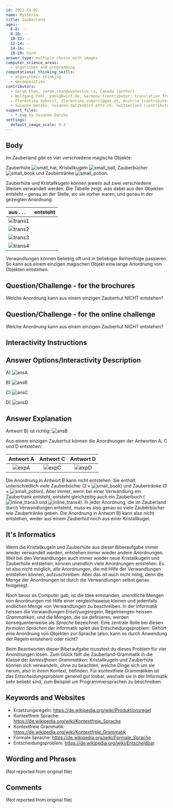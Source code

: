 ```yaml
---
id: 2022-CA-02
name: Mysteria
title: Zauberland
ages:
  6-8: --
  8-10: --
  10-12: --
  12-14: --
  14-16: --
  16-19: hard
answer_type: multiple choice with images
computer_science_areas:
  - algorithms and programming
computational_thinking_skills:
  - algorithmic thinking
  - decomposition
contributors:
  - Sarah Chan, sarah.chan@uwaterloo.ca, Canada (author)
  - Wolfgang Pohl, pohl@bwinf.de, Germany (contributor, translation from English into German)
  - Florentina Voboril, florentina.voboril@gmx.at, Austria (contributor)
  - Susanne Datzko, susanne.datzko@inf.ethz.ch, Switzerland (contributor, graphics)
support_files:
  - *.svg by Susanne Datzko
settings:
  default_image_scale: 0.3
---
```


[small_hat]: graphics/2022-CA-02-taskbody_hat.svg "Hut klein (15px)"
[small_ball]: graphics/2022-CA-02-taskbody_cristalball.svg "Kugel klein (15px)"
[small_book]: graphics/2022-CA-02-taskbody_book.svg "Buch klein (20px)"
[small_potion]: graphics/2022-CA-02-taskbody_potion.svg "Trank klein (9px)"
[inline_trans3]: graphics/2022-CA-02-transformation3.svg "Verwandlung 3 (80px)"
[inline_trans4]: graphics/2022-CA-02-transformation4.svg "Verwandlung 4 (100px)"
[hat]: graphics/2022-CA-02-taskbody_hat.svg "Hut gross"
[ball]: graphics/2022-CA-02-taskbody_cristalball.svg "Kugel gross"
[book]: graphics/2022-CA-02-taskbody_book.svg "Buch gross"
[potion]: graphics/2022-CA-02-taskbody_potion.svg "Trank gross"
[trans1]: graphics/2022-CA-02-transformation1.svg "Verwandlung 1"
[trans2]: graphics/2022-CA-02-transformation2.svg "Verwandlung 2"
[trans3]: graphics/2022-CA-02-transformation3.svg "Verwandlung 3"
[trans4]: graphics/2022-CA-02-transformation4.svg "Verwandlung 4"
[ansA]: graphics/2022-CA-02-answerA.svg "Antwort A"
[ansB]: graphics/2022-CA-02-answerB.svg "Antwort B"
[ansC]: graphics/2022-CA-02-answerC.svg "Antwort C"
[ansD]: graphics/2022-CA-02-answerD.svg "Antwort D"
[expA]: graphics/2022-CA-02-explanationA.svg "Erläuterung A (33%)"
[expC]: graphics/2022-CA-02-explanationC.svg "Erläuterung C (33%)"
[expD]: graphics/2022-CA-02-explanationD.svg "Erläuterung D (33%)"

## Body

Im Zauberland gibt es vier verschiedene magische Objekte:

Zauberhüte ![small_hat], Kristallkugeln ![small_ball], Zauberbücher ![small_book] und Zaubertränke&nbsp;![small_potion].

Zauberhüte und Kristallkugeln können jeweils auf zwei verschiedene Weisen verwandelt werden. Die Tabelle zeigt, was dabei aus den Objekten entsteht –
genau an der Stelle, wo sie vorher waren, und genau in der gezeigten Anordnung:

aus . . . | entsteht
:-------- | :-------
![trans1] ||
![trans2] ||
![trans3] ||
![trans4] ||


Verwandlungen können beliebig oft und in beliebiger Reihenfolge passieren.
So kann aus einem einzigen magischen Objekt eine lange Anordnung von Objekten entstehen.

## Question/Challenge - for the brochures

Welche Anordnung kann aus einem einzigen Zauberhut NICHT entstehen?

## Question/Challenge - for the online challenge

Welche Anordnung kann aus einem einzigen Zauberhut NICHT entstehen?

## Interactivity Instructions

<!-- empty -->

## Answer Options/Interactivity Description

A) ![ansA]

B) ![ansB]

C) ![ansC]

D) ![ansD]

## Answer Explanation

Antwort B) ist richtig: ![ansB]

Aus einem einzigen Zauberhut können die Anordnungen der Antworten A, C und D entstehen:

| Antwort A | Antwort C | Antwort D |
| :-------: | :-------: | :-------: |
|  ![expA]  |  ![expC]  |  ![expD]  |

Die Anordnung in Antwort B kann nicht entstehen. Sie enthält unterschiedlich viele Zauberbücher ($2\,\times$ ![small_book]) und Zaubertränke ($3\,\times$ ![small_potion]). Aber immer, wenn bei einer Verwandlung ein Zaubertrank entsteht, entsteht gleichzeitig auch ein Zauberbuch (![inline_trans3] und ![inline_trans4]). In jeder Anordnung, die im Zauberland durch Verwandlungen entsteht, muss es also genau so viele Zauberbücher wie Zaubertränke geben. Die Anordnung in Antwort B) kann also nicht entstehen, weder aus einem Zauberhut noch aus einer Kristallkugel.


## It's Informatics

Wenn die Kristallkugeln und Zauberhüte aus dieser Biberaufgabe immer wieder verwandelt werden, entstehen immer wieder andere Anordnungen. Weil bei den Verwandlungen auch immer wieder neue Kristallkugeln und Zauberhüte entstehen, können unendlich viele Anordnungen entstehen. Es ist also nicht möglich, alle Anordnungen, die mit Hilfe der Verwandlungen entstehen können, aufzuschreiben. Aber das ist auch nicht nötig, denn die Menge der Anordnungen ist durch die Verwandlungen selbst genau festgelegt.

Noch bevor es Computer gab, ist die Idee entstanden, unendliche Mengen von Anordnungen mit Hilfe einer vergleichsweise kleinen und jedenfalls endlichen Menge von Verwandlungen zu beschreiben. In der Informatik heissen die Verwandlungen _Ersetzungsregeln_, Regelmengen heissen _Grammatiken_, und die Mengen, die sie definieren, werden konsequenterweise als _Sprache_ bezeichnet. Eine zentrale Rolle bei diesen _formalen Sprachen_ der Informatik spielt das Entscheidungsproblem: Gehört eine Anordnung von Objekten zur Sprache (also: kann es durch Anwendung der Regeln entstehen) oder nicht?

Beim Beantworten dieser Biberaufgabe musstest du dieses Problem für vier Anordnungen lösen. Zum Glück fällt die Zauberland-Grammatik in die Klasse der _kontextfreien Grammatiken_: Kristallkugeln und Zauberhüte können sich verwandeln, ohne zu beachten, welche Dinge sich um sie herum, also in ihrem Kontext, befinden. Für kontextfreie Grammatiken ist das _Entscheidungsproblem_ generell gut lösbar, weshalb sie in der Informatik sehr beliebt sind, zum Beispiel um Programmiersprachen zu beschreiben.



## Keywords and Websites
 
 - Ersetzungsregeln: https://de.wikipedia.org/wiki/Produktionsregel
 - Kontextfreie Sprache: https://de.wikipedia.org/wiki/Kontextfreie_Sprache 
 - Kontextfreie Grammatik: https://de.wikipedia.org/wiki/Kontextfreie_Grammatik
 - Formale Sprache: https://de.wikipedia.org/wiki/Formale_Sprache
 - Entscheidungsproblem: https://de.wikipedia.org/wiki/Entscheidbar


## Wording and Phrases

(Not reported from original file)


## Comments

(Not reported from original file)

